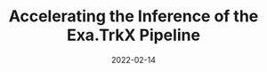 ---
title: "Accelerating the Inference of the Exa.TrkX Pipeline"
date: 2022-02-14
venue: J. Phys. Conf. Ser. 2438 (2023) 012008
link: https://doi.org/10.1088/1742-6596/2438/1/012008
inspire_id: 2032074
---